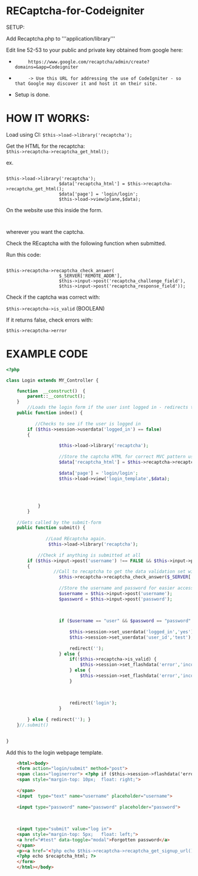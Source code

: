 RECaptcha-for-Codeigniter
=========================

SETUP: 

Add Recaptcha.php to '''application/library'''

Edit line 52-53 to your public and private key obtained from google here: 
 *          https://www.google.com/recaptcha/admin/create?domains=&app=Codeigniter
 *          -> Use this URL for addressing the use of CodeIgniter - so that Google may discover it and host it on their site. 

- Setup is done. 

HOW IT WORKS: 
===========================


Load using CI: 
<code>$this->load->library('recaptcha');</code>

Get the HTML for the recaptcha: 
<code> $this->recaptcha->recaptcha_get_html();</code>

ex. 
<pre><code>
$this->load->library('recaptcha');
                    $data['recaptcha_html'] = $this->recaptcha->recaptcha_get_html();
                    $data['page'] = 'login/login';
                    $this->load->view(plane,$data);
</code></pre>

On the website use this inside the form. 

<code> <?php echo $recaptcha_html; ?> </code>

wherever you want the captcha.

Check the REcaptcha with the following function when submitted. 

Run this code: 
<pre><code>
$this->recaptcha->recaptcha_check_answer(
                    $_SERVER['REMOTE_ADDR'],
                    $this->input->post('recaptcha_challenge_field'),
                    $this->input->post('recaptcha_response_field'));
</code></pre>

Check if the captcha was correct with: 

<code>$this->recaptcha->is_valid</code> (BOOLEAN)

If it returns false, check errors with: 

<code>$this->recaptcha->error</code>

EXAMPLE CODE
=============

```php
<?php

class Login extends MY_Controller {

	function  __construct()  {
        parent::__construct();
    }
        //Loads the login form if the user isnt logged in - redirects to root folder elseif. 
	public function index() {
	   
	       //Checks to see if the user is logged in
		if ($this->session->userdata('logged_in') == false)
		{
                    
                    $this->load->library('recaptcha');
                    
                    //Store the captcha HTML for correct MVC pattern use.
                    $data['recaptcha_html'] = $this->recaptcha->recaptcha_get_html();
                    
                    $data['page'] = 'login/login';
                    $this->load->view('login_template',$data); 
                    
                    
                    
                    
            }
        }
	
	//Gets called by the submit-form
	public function submit() {
	
	           //Load REcaptcha again.
                $this->load->library('recaptcha');
                
            //Check if anything is submitted at all
		if ($this->input->post('username') !== FALSE && $this->input->post('password') !== FALSE) 
		{
		          //Call to recaptcha to get the data validation set within the class. 
                    $this->recaptcha->recaptcha_check_answer($_SERVER['REMOTE_ADDR'],$this->input->post('recaptcha_challenge_field'),$this->input->post('recaptcha_response_field'));
                    
                    //Store the username and password for easier access
                    $username = $this->input->post('username');
                    $password = $this->input->post('password');
                    
                    
                    
                    if ($username == "user" && $password == "password" && $this->recaptcha->is_valid) {
                        
                        $this->session->set_userdata('logged_in','yes');
                        $this->session->set_userdata('user_id','test');
                        
                        redirect('');
                    } else {
                        if(!$this->recaptcha->is_valid) {
                            $this->session->set_flashdata('error','incorrect captcha');
                        } else {
                            $this->session->set_flashdata('error','incorrect credentials');
                        }
                        
                        
                        
                        redirect('login');
                    }
                    
		} else { redirect(''); }
	}//.submit()
	

}
```

Add this to the login webpage template. 

```html
    <html><body>
    <form action="login/submit" method="post">
    <span class="loginerror"> <?php if ($this->session->flashdata('error') !== FALSE) { echo $this->session->flashdata('error'); } ?></span>
    <span style="margin-top: 10px;	float: right;">
		            
    </span>
    <input  type="text" name="username" placeholder="username">
		 
    <input type="password" name="password" placeholder="password">
		 
		       
		 
    <input type="submit" value="log in">
    <span style="margin-top: 5px;	float: left;">
    <a href="#test" data-toggle="modal">Forgotten password</a>
    </span>
    <p><a href="<?php echo $this->recaptcha->recaptcha_get_signup_url(); ?>" >Get your API Code HERE</a></p>
    <?php echo $recaptcha_html; ?>
    </form>
    </html></body>
```
